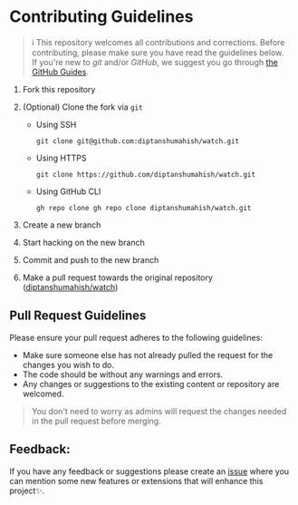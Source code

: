 # Contributing Guidelines

> :information_source: 
This repository welcomes all contributions and corrections. Before contributing, please make sure you have read the guidelines below. <br>
If you're new to _git_ and/or _GitHub_, we suggest you go through [the GitHub Guides](https://guides.github.com/introduction/flow/).
1. Fork this repository
2. (Optional) Clone the fork via `git`
   - Using SSH

     ```shell
     git clone git@github.com:diptanshumahish/watch.git
     ```

   - Using HTTPS

     ```shell
     git clone https://github.com/diptanshumahish/watch.git
     ```

   - Using GitHub CLI

     ```shell
     gh repo clone gh repo clone diptanshumahish/watch.git
     ```

3. Create a new branch 
4. Start hacking on the new branch
5. Commit and push to the new branch
6. Make a pull request towards the original repository ([diptanshumahish/watch](https://github.com/diptanshumahish/watch))

## Pull Request Guidelines

Please ensure your pull request adheres to the following guidelines:

- Make sure someone else has not already pulled the request for the changes you wish to do.
- The code should be without any warnings and errors.
- Any changes or suggestions to the existing content or repository are welcomed.

> You don't need to worry as admins will request the changes needed in the pull request before merging.
## Feedback:

If you have any feedback or suggestions please create an  <a href="https://github.com/diptanshumahish/watch/issues">issue</a> where you can mention some new features or extensions that will enhance this project✨.

<!-- ------------------------------------------------------------------------------------------------------------------------------------------------------->
